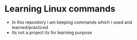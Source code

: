 # Learning Linux commands
- In this repository i am keeping commands which i used and learned/practiced  
- Its not a project its for learning purpose
